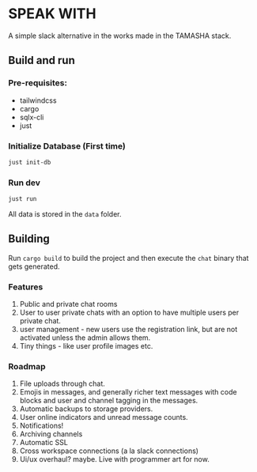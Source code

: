 # SPEAK WITH

A simple slack alternative in the works made in the TAMASHA stack.

## Build and run

### Pre-requisites:
- tailwindcss
- cargo
- sqlx-cli
- just

### Initialize Database (First time)
```bash
just init-db
``` 

### Run dev
```bash
just run
```
All data is stored in the `data` folder.

## Building
Run `cargo build` to build the project and then execute the `chat` binary that gets generated. 








### Features
1. Public and private chat rooms
2. User to user private chats with an option to have multiple users per private chat.
3. user management - new users use the registration link, but are not activated unless the admin allows them.
4. Tiny things - like user profile images etc.

### Roadmap
1. File uploads through chat.
2. Emojis in messages, and generally richer text messages with code blocks and user and channel tagging in the messages.
3. Automatic backups to storage providers.
4. User online indicators and unread message counts.
5. Notifications!
6. Archiving channels
7. Automatic SSL
8. Cross workspace connections (a la slack connections)
9. Ui/ux overhaul? maybe. Live with programmer art for now.
